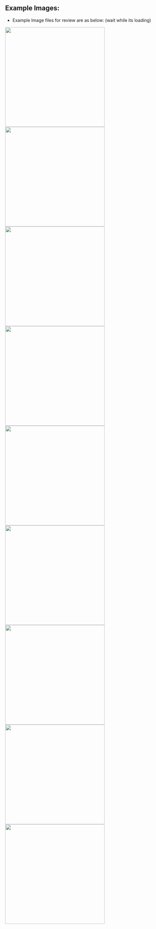 
## Example Images:
- Example Image files for review are as below: (wait while its loading)


 <img src="https://user-images.githubusercontent.com/58244577/195713475-3b3ff3ab-5e57-45ec-81f0-8de5cb7b78cd.png" width = "320">
 <img src="https://user-images.githubusercontent.com/58244577/195713501-8d665d05-9327-42aa-90f8-b48f1259055b.png" width = "320">
 <img src="https://user-images.githubusercontent.com/58244577/195713512-647d4317-9dd3-47ea-80ce-bd506c2aec1f.png" width = "320">
 <img src="https://user-images.githubusercontent.com/58244577/195713523-5f1cb03c-6213-4f6b-b7ce-7cd170045807.png" width = "320">
 
 <img src="https://user-images.githubusercontent.com/58244577/195713485-34fe56bf-6b6e-4c42-8fdc-fc6a617a1998.png" width = "320">
 <img src="https://user-images.githubusercontent.com/58244577/195713494-aa3b0eeb-8dbc-4ba0-9196-de7d178bfbc5.png" width = "320">
 
 <img src="https://user-images.githubusercontent.com/58244577/195713470-870fee89-22fa-4d11-862f-6d9611a44a61.png" width = "320">
 <img src="https://user-images.githubusercontent.com/58244577/195713441-a2741383-162f-41b0-a6e3-54586e71ce1e.png" width = "320"> 
 <img src="https://user-images.githubusercontent.com/58244577/195713452-21d04ab2-58b4-469c-92ad-a1e63d55a57e.png" width = "320">

